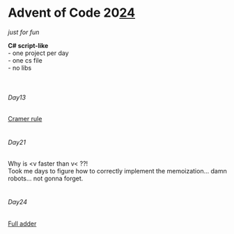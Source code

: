 # Advent of Code 20[24](https://adventofcode.com/2024)
_just for fun_
  
  
__C# script-like__  
 \- one project per day  
 \- one cs file  
 \- no libs  

<br/>
  
###### Day13
[Cramer rule](https://en.wikipedia.org/wiki/Cramer%27s_rule)
<br/>
<br/>

###### Day21
Why is <v faster than v< ??!  
Took me days to figure how to correctly implement the memoization... damn robots... not gonna forget.
<br/>
<br/>

###### Day24
[Full adder](https://en.wikipedia.org/wiki/Adder_(electronics)/)

